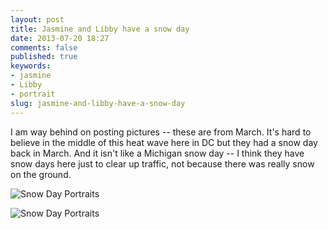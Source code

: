 ```yaml
---
layout: post
title: Jasmine and Libby have a snow day
date: 2013-07-20 18:27
comments: false
published: true
keywords:
- jasmine
- Libby
- portrait
slug: jasmine-and-libby-have-a-snow-day
---
```

I am way behind on posting pictures -- these are from March.  It's hard to believe in the middle of this heat wave here in DC but they had a snow day back in March.  And it isn't like a Michigan snow day -- I think they have snow days here just to clear up traffic, not because there was really snow on the ground.

![Snow Day Portraits](http://media.eick.us/media/photographs/2013/2013-03-06/Snow-Day-Portraits-2013-03-06-at-12-28-57.jpg)

![Snow Day Portraits](http://media.eick.us/media/photographs/2013/2013-03-06/Snow-Day-Portraits-2013-03-06-at-16-55-10.jpg)
